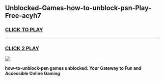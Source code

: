 
## Unblocked-Games-how-to-unblock-psn-Play-Free-acyh7
<h3>
<a href="https://premium76.site?title=how-to-unblock-psn&ref=18A1">CLICK TO PLAY</a></h3>
<hr>

<h3>
<a href="https://premium76.site?title=how-to-unblock-psn&ref=18A1">CLICK 2 PLAY</a>
  
</h3>

<a href="https://premium76.site?title=how-to-unblock-psn&ref=18A1"><img src="https://clearcache.store/games.png"></a>


**how-to-unblock-psn games unblocked: Your Gateway to Fun and Accessible Online Gaming**
